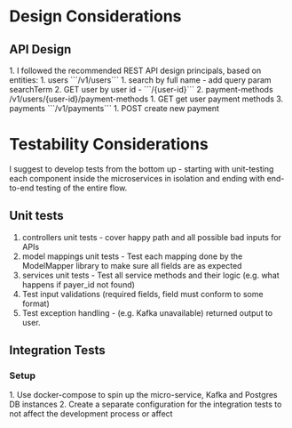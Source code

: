 <h1>Design Considerations</h1>

<h2>API Design</h2>
1. I followed the recommended REST API design principals, based on entities:
   1. users ```/v1/users```
      1. search by full name - add query param searchTerm 
      2. GET user by user id - ```/{user-id}``` 
   2. payment-methods /v1/users/{user-id}/payment-methods
      1. GET get user payment methods
   3. payments ```/v1/payments```
      1. POST create new payment

<h1>Testability Considerations</h1>
I suggest to develop tests from the bottom up - starting with unit-testing each component inside the microservices in isolation and ending with 
end-to-end testing of the entire flow.  
<h2>Unit tests</h2>

   1. controllers unit tests - cover happy path and all possible bad inputs for APIs
   2. model mappings unit tests - Test each mapping done by the ModelMapper library to make sure all fields are as expected
   3. services unit tests - Test all service methods and their logic (e.g. what happens if payer_id not found)
   4. Test input validations (required fields, field must conform to some format)
   5. Test exception handling - (e.g. Kafka unavailable) returned output to user.

<h2>Integration Tests</h2>

<h3>Setup</h3>
1. Use docker-compose to spin up the micro-service, Kafka and Postgres DB instances
2. Create a separate configuration for the integration tests to not affect the development process or affect 